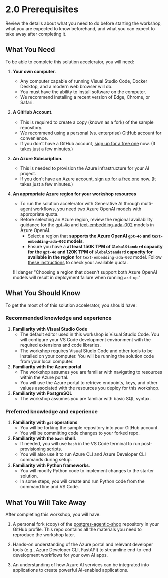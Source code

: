 # 2.0 Prerequisites

Review the details about what you need to do before starting the workshop, what you are expected to know beforehand, and what you can expect to take away after completing it.

## What You Need

To be able to complete this solution accelerator, you will need:

1. **Your own computer.**
    - Any computer capable of running Visual Studio Code, Docker Desktop, and a modern web browser will do.
    - You must have the ability to install software on the computer.
    - We recommend installing a recent version of Edge, Chrome, or Safari.
2. **A GitHub Account.**
    - This is required to create a copy (known as a fork) of the sample repository.
    - We recommend using a personal (vs. enterprise) GitHub account for convenience.
    - If you don't have a GitHub account, [sign up for a free one](https://github.com/signup) now. (It takes just a few minutes.)
3. **An Azure Subscription.**
    - This is needed to provision the Azure infrastructure for your AI project.
    - If you don't have an Azure account, [sign up for a free one](https://azure.microsoft.com/en-gb/pricing/purchase-options/azure-account) now. (It takes just a few minutes.)
4. **An appropriate Azure region for your workshop resources**
    - To run the solution accelerator with Generative AI through multi-agent workflows, you need two Azure OpenAI models with appropriate quota.
    - Before selecting an Azure region, review the regional availability guidance for the [gpt-4o](https://learn.microsoft.com/azure/ai-services/openai/concepts/models?tabs=global-standard%2Cstandard-chat-completions#standard-models-by-endpoint) and [text-embedding-ada-002](https://learn.microsoft.com/azure/ai-services/openai/concepts/models?tabs=global-standard%2Cstandard-embeddings#standard-models-by-endpoint) models in Azure OpenAI.
        - Select a region that **supports the Azure OpenAI `gpt-4o` and `text-embedding-ada-002` models**.
        - Ensure you have a **at least 150K TPM of `GlobalStandard` capacity for the `gpt-4o` and 120K TPM of `GlobalStandard` capacity for available in the region** for `text-embedding-ada-002` model. Follow [these instructions](https://learn.microsoft.com/azure/ai-services/openai/how-to/quota?tabs=rest#view-and-request-quota) to check your available quota.

    !!! danger "Choosing a region that doesn't support both Azure OpenAI models will result in deployment failure when running `azd up`."

## What You Should Know

To get the most of of this solution accelerator, you should have:

### Recommended knowledge and experience

1. **Familiarity with Visual Studio Code**
    - The default editor used in this workshop is Visual Studio Code. You will configure your VS Code development environment with the required extensions and code libraries.
    - The workshop requires Visual Studio Code and other tools to be installed on your computer. You will be running the solution code from your local computer.
2. **Familiarity with the Azure portal**
    - The workshop assumes you are familiar with navigating to resources within the Azure portal.
    - You will use the Azure portal to retrieve endpoints, keys, and other values associated with the resources you deploy for this workshop.
3. **Familiarity with PostgreSQL**
    - The workshop assumes you are familiar with basic SQL syntax.

### Preferred knowledge and experience

1. **Familiarity with `git` operations**
    - You will be forking the sample repository into your GitHub account.
    - You will be committing code changes to your forked repo.
2. **Familiarity with the `bash` shell**.
    - If needed, you will use `bash` in the VS Code terminal to run post-provisioning scripts.
    - You will also use it to run Azure CLI and Azure Developer CLI commands during setup. 
3. **Familiarity with Python frameworks**.
    - You will modify Python code to implement changes to the starter solution.
    - In some steps, you will create and run Python code from the command line and VS Code.

## What You Will Take Away

After completing this workshop, you will have:

1. A personal fork (copy) of the [postgres-agentic-shop](https://github.com/Azure-Samples/postgres-agentic-shop) repository in your GitHub profile. This repo contains all the materials you need to reproduce the workshop later.

2. Hands-on understanding of the Azure portal and relevant developer tools (e.g., Azure Developer CLI, FastAPI) to streamline end-to-end development workflows for your own AI apps.

3. An understanding of how Azure AI services can be integrated into applications to create powerful AI-enabled applications.